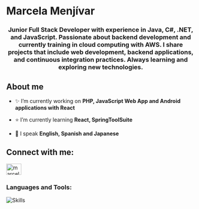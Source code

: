 # Marcela Menjívar
<h3 align="center">Junior Full Stack Developer with experience in Java, C#, .NET, and JavaScript. Passionate about backend development and currently training in cloud computing with AWS. I share projects that include web development, backend applications, and continuous integration practices. Always learning and exploring new technologies.</h3>

## About me
- ✨ I’m currently working on **PHP, JavaScript Web App and Android applications with React**

- ⭐ I’m currently learning **React, SpringToolSuite**

- 💜 I speak **English, Spanish and Japanese**

## Connect with me:
<p align="left">
<a href="https://linkedin.com/in/marcela-menjivar" target="blank"><img align="center" src="https://raw.githubusercontent.com/rahuldkjain/github-profile-readme-generator/master/src/images/icons/Social/linked-in-alt.svg" alt="marcela-menjivar-mg11" height="30" width="40" /></a>
</p>

<h3 align="left">Languages and Tools:</h3>

![Skills](https://skillicons.dev/icons?i=angular,aws,azure,bootstrap,cs,css,django,dotnet,figma,firebase,gcp,git,go,html,ai,java,js,jquery,linux,matlab,mongodb,mysql,nodejs,php,postgres,postman,py,react,sass,spring,tailwind,ts,vite,vue,wordpress&theme=light) 
